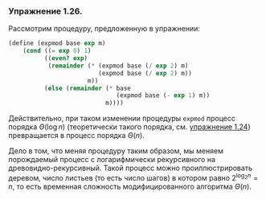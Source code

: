 ### Упражнение 1.26.
Рассмотрим процедуру, предложенную в упражнении:
```scheme
(define (expmod base exp m)
    (cond ((= exp 0) 1)
          ((even? exp) 
           (remainder (* (expmod base (/ exp 2) m) 
                         (expmod base (/ exp 2) m)) 
                      m)) 
          (else (remainder (* base 
                              (expmod base (- exp 1) m)) 
                           m))))
```
Действительно, при таком изменении процедуры $\texttt{expmod}$ процесс порядка $Θ(\log n)$ (теоретически такого порядка, см. [упражнение 1.24](./1.24.md)) превращается в процесс порядка $Θ(n)$. 

Дело в том, что меняя процедуру таким образом, мы меняем порождаемый процесс с логарифмически рекурсивного на древовидно-рекурсивный. Такой процесс можно проиллюстрировать деревом, число листьев (то есть число шагов) в котором равно $2^{\log_2 n} = n$, то есть временная сложность модифицированного алгоритма $Θ(n)$.